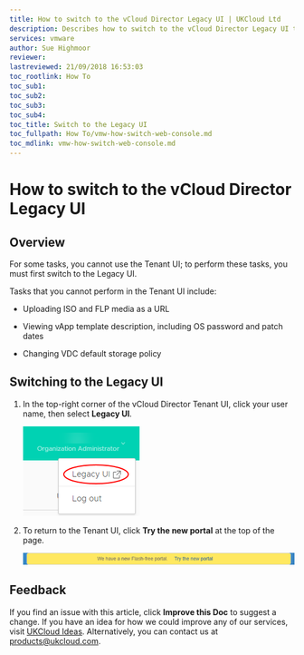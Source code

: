 ```yaml
---
title: How to switch to the vCloud Director Legacy UI | UKCloud Ltd
description: Describes how to switch to the vCloud Director Legacy UI to perform tasks that are not possible in the tenant portal
services: vmware
author: Sue Highmoor
reviewer:
lastreviewed: 21/09/2018 16:53:03
toc_rootlink: How To
toc_sub1: 
toc_sub2:
toc_sub3:
toc_sub4:
toc_title: Switch to the Legacy UI
toc_fullpath: How To/vmw-how-switch-web-console.md
toc_mdlink: vmw-how-switch-web-console.md
---
```


# How to switch to the vCloud Director Legacy UI

## Overview

For some tasks, you cannot use the Tenant UI; to perform these tasks, you must first switch to the Legacy UI.

Tasks that you cannot perform in the Tenant UI include:

- Uploading ISO and FLP media as a URL

- Viewing vApp template description, including OS password and patch dates

- Changing VDC default storage policy

## Switching to the Legacy UI

1. In the top-right corner of the vCloud Director Tenant UI, click your user name, then select **Legacy UI**.

    ![Legacy UI menu option](images/vmw-vcd-mnu-legacy-ui.png)

2. To return to the Tenant UI, click **Try the new portal** at the top of the page.

    ![Tenant UI link](images/vmw-vcd-mnu-tenant-ui.png)

## Feedback

If you find an issue with this article, click **Improve this Doc** to suggest a change. If you have an idea for how we could improve any of our services, visit [UKCloud Ideas](https://ideas.ukcloud.com). Alternatively, you can contact us at <products@ukcloud.com>.
